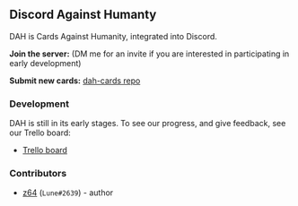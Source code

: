 ## **__Discord Against Humanty__**

DAH is Cards Against Humanity, integrated into Discord.

**Join the server:** (DM me for an invite if you are interested in participating in early development)

**Submit new cards:** [dah-cards repo](https://github.com/z64/dah-cards)

### Development

DAH is still in its early stages. To see our progress, and give feedback, see our Trello board:

- [Trello board](https://trello.com/b/w83LztXY/discord-against-humanity)

### Contributors

- [z64](https://github.com/z64/) (`Lune#2639`) - author
